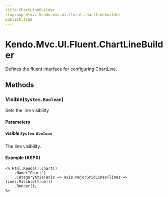 ```yaml
---
title:ChartLineBuilder
slug:aspnetmvc-kendo.mvc.ui.fluent.chartlinebuilder
publish:true
---
```


# Kendo.Mvc.UI.Fluent.ChartLineBuilder
Defines the fluent interface for configuring ChartLine.



## Methods

### Visible(`System.Boolean`)
Sets the line visibility


#### Parameters

##### visible `System.Boolean`
The line visibility.




#### Example (ASPX)
    <% Html.Kendo().Chart()
        .Name("Chart")
        .CategoryAxis(axis => axis.MajorGridLines(lines => lines.Visible(true)))
        .Render();
    %>



 

